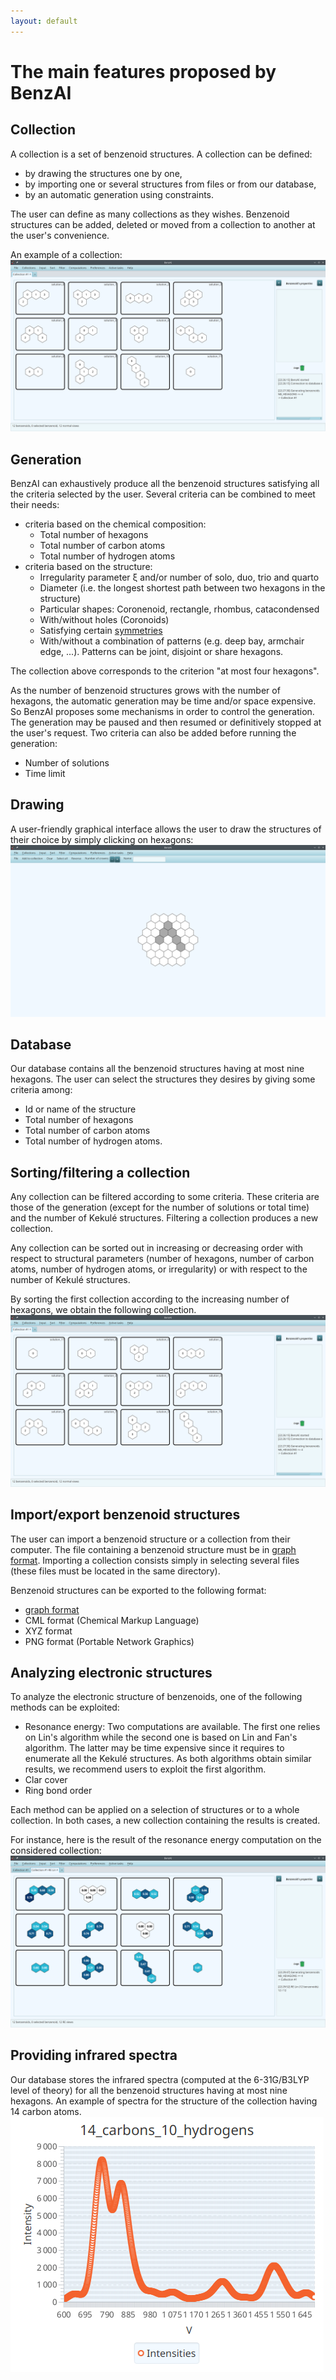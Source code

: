 ```yaml
---
layout: default
---
```


# The main features proposed by BenzAI


## Collection

A collection is a set of benzenoid structures. A collection can be defined:
* by drawing the structures one by one, 
* by importing one or several structures from files or from our database,
* by an automatic generation using constraints.

The user can define as many collections as they wishes.
Benzenoid structures can be added, deleted or moved from a collection to another at the user's convenience.

An example of a collection:
![An example of a collection](gallery/collection.png)


## Generation

BenzAI can exhaustively produce all the benzenoid structures satisfying all the criteria selected by the user.
Several criteria can be combined to meet their needs:
* criteria based on the chemical composition:
  * Total number of hexagons
  * Total number of carbon atoms
  * Total number of hydrogen atoms
* criteria based on the structure:
  * Irregularity parameter ξ and/or number of solo, duo, trio and quarto
  * Diameter (i.e. the longest shortest path between two hexagons in the structure) 
  * Particular shapes: Coronenoid, rectangle, rhombus, catacondensed
  * With/without holes (Coronoids)
  * Satisfying certain [symmetries](symmetries)
  * With/without a combination of patterns (e.g. deep bay, armchair edge, ...). Patterns can be joint, disjoint or share hexagons.

The collection above corresponds to the criterion "at most four hexagons".

As the number of benzenoid structures grows with the number of hexagons, the automatic generation may be time and/or space expensive. 
So BenzAI proposes some mechanisms in order to control the generation. The generation may be paused and then resumed or definitively stopped at the user's request.
Two criteria can also be added before running the generation:
* Number of solutions
* Time limit


## Drawing
A user-friendly graphical interface allows the user to draw the structures of their choice by simply clicking on hexagons:
![The drawing interface](gallery/drawing_interface.png)


## Database
Our database contains all the benzenoid structures having at most nine hexagons. The user can select the structures they desires by giving some criteria among:
* Id or name of the structure
* Total number of hexagons
* Total number of carbon atoms
* Total number of hydrogen atoms.


## Sorting/filtering a collection
Any collection can be filtered according to some criteria. These criteria are those of the generation (except for the number of solutions or total time) and the number of Kekulé structures. 
Filtering a collection produces a new collection.

Any collection can be sorted out in increasing or decreasing order with respect to structural parameters (number of hexagons, number of carbon atoms, number of hydrogen atoms, or irregularity) or with respect to the 
number of Kekulé structures.

By sorting the first collection according to the increasing number of hexagons, we obtain the following collection.
![An example of a sorted collection](gallery/collection_sorted.png)


## Import/export benzenoid structures
The user can import a benzenoid structure or a collection from their computer. The file containing a benzenoid structure must be in [graph format](graph_format). 
Importing a collection consists simply in selecting several files (these files must be located in the same directory).

Benzenoid structures can be exported to the following format:
* [graph format](graph_format)
* CML format (Chemical Markup Language)
* XYZ format
* PNG format (Portable Network Graphics)


## Analyzing electronic structures
To analyze the electronic structure of benzenoids, one of the following methods can be exploited:
* Resonance energy: Two computations are available. The first one relies on Lin's algorithm while the second one is based on Lin and Fan's algorithm. 
The latter may be time expensive since it requires to enumerate all the Kekulé structures. As both algorithms obtain similar results, we recommend users to exploit the first algorithm.
* Clar cover
* Ring bond order

Each method can be applied on a selection of structures or to a whole collection. In both cases, a new collection containing the results is created.

For instance, here is the result of the resonance energy computation on the considered collection:
![Computation of resonance energy](gallery/resonance_energy.png)


## Providing infrared spectra
Our database stores the infrared spectra (computed at the 6-31G/B3LYP level of theory) for all the benzenoid structures having at most nine hexagons.
An example of spectra for the structure of the collection having 14 carbon atoms.
![Infrared spectra](gallery/14_carbons_10_hydrogens.png)
